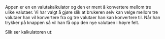 Appen er en en valutakalkulator og den er ment å konvertere mellom tre ulike valutaer.
Vi har valgt å gjøre slik at brukeren selv kan velge mellom tre valutaer han vil konvertere fra og tre valutaer han kan konvertere til.
Når han trykker på knappen så vil han få opp den nye valutaen i høyre felt.

Slik ser kalkulatoren ut:
